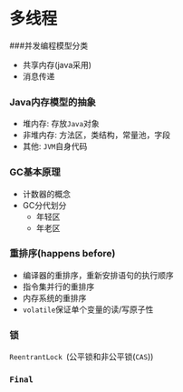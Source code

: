 # 多线程

###并发编程模型分类
  * 共享内存(java采用)
  * 消息传递
  
### Java内存模型的抽象
  * 堆内存: 存放``Java``对象
  * 非堆内存: 方法区，类结构，常量池，字段
  * 其他: ``JVM``自身代码

### GC基本原理
  * 计数器的概念
  * GC分代划分
    * 年轻区
    * 年老区

### 重排序(happens before)
  * 编译器的重排序，重新安排语句的执行顺序
  * 指令集并行的重排序
  * 内存系统的重排序
  * ``volatile``保证单个变量的读/写原子性

### 锁
  ``ReentrantLock ``(公平锁和非公平锁(``CAS``))

### ``Final``

